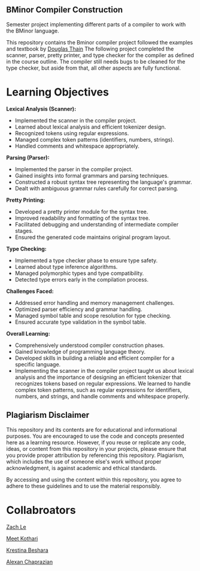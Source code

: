 ## BMinor Compiler Construction
Semester project implementing different parts of a compiler to work with the BMinor language.

This repository contains the Bminor compiler project followed the examples and textbook by [Douglas Thain](https://github.com/dthain/compilerbook-examples)
The following project completed the scanner, parser, pretty printer, and type checker for the compiler as defined in the course outline. The compiler
still needs bugs to be cleaned for the type checker, but aside from that, all other aspects are fully functional.

# Learning Objectives 

**Lexical Analysis (Scanner):**
- Implemented the scanner in the compiler project.
- Learned about lexical analysis and efficient tokenizer design.
- Recognized tokens using regular expressions.
-  Managed complex token patterns (identifiers, numbers, strings).
- Handled comments and whitespace appropriately.

**Parsing (Parser):**
- Implemented the parser in the compiler project.
- Gained insights into formal grammars and parsing techniques.
- Constructed a robust syntax tree representing the language's grammar.
- Dealt with ambiguous grammar rules carefully for correct parsing.

**Pretty Printing:**
- Developed a pretty printer module for the syntax tree.
- Improved readability and formatting of the syntax tree.
- Facilitated debugging and understanding of intermediate compiler stages.
- Ensured the generated code maintains original program layout.

**Type Checking:**
- Implemented a type checker phase to ensure type safety.
- Learned about type inference algorithms.
- Managed polymorphic types and type compatibility.
- Detected type errors early in the compilation process.

**Challenges Faced:**
- Addressed error handling and memory management challenges.
- Optimized parser efficiency and grammar handling.
- Managed symbol table and scope resolution for type checking.
- Ensured accurate type validation in the symbol table.

**Overall Learning:**
- Comprehensively understood compiler construction phases.
- Gained knowledge of programming language theory.
- Developed skills in building a reliable and efficient compiler for a specific language.
- Implementing the scanner in the compiler project taught us about lexical analysis and the importance of designing an efficient tokenizer that recognizes tokens based on regular expressions. We learned to handle complex token patterns, such as regular expressions for identifiers, numbers, and strings, and handle comments and whitespace properly.

## Plagiarism Disclaimer

This repository and its contents are for educational and informational purposes. You are encouraged to use the code and concepts presented here as a learning resource. However, if you reuse or replicate any code, ideas, or content from this repository in your projects, please ensure that you provide proper attribution by referencing this repository. Plagiarism, which includes the use of someone else's work without proper acknowledgment, is against academic and ethical standards.

By accessing and using the content within this repository, you agree to adhere to these guidelines and to use the material responsibly.

# Collabroators
[Zach Le](https://github.com/ezachle)

[Meet Kothari](https://github.com/MeetKothari)

[Krestina Beshara](https://github.com/KrestinaBeshara01842423)

[Alexan Chaprazian](https://github.com/ahchaprazian)
